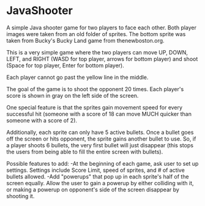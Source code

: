 JavaShooter
===========

A simple Java shooter game for two players to face each other. Both player images were taken from an old folder of sprites. The bottom sprite was taken from Bucky's Bucky Land game from thenewboston.org.

This is a very simple game where the two players can move UP, DOWN, LEFT, and RIGHT (WASD for top player, arrows for bottom player) and shoot (Space for top player, Enter for bottom player).

Each player cannot go past the yellow line in the middle. 

The goal of the game is to shoot the opponent 20 times. Each player's score is shown in gray on the left side of the screen.

One special feature is that the sprites gain movement speed for every successful hit (someone with a score of 18 can move MUCH quicker than someone with a score of 2).

Additionally, each sprite can only have 5 active bullets. Once a bullet goes off the screen or hits opponent, the sprite gains another bullet to use. So, if a player shoots 6 bullets, the very first bullet will just disappear (this stops the users from being able to fill the entire screen with bullets).


Possible features to add:
        -At the beginning of each game, ask user to set up settings. Settings include Score Limit, speed of sprites, and # of            active bullets allowed.
        -Add "powerups" that pop up in each sprite's half of the screen equally. Allow the user to gain a powerup by either              colliding with it, or making a powerup on opponent's side of the screen disappear by shooting it.
